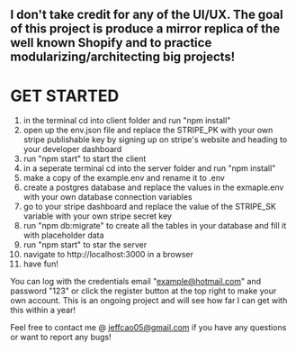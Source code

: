 ## I don't take credit for any of the UI/UX. The goal of this project is produce a mirror replica of the well known Shopify and to practice modularizing/architecting big projects!


# GET STARTED

1. in the terminal cd into client folder and run "npm install"
2. open up the env.json file and replace the STRIPE_PK with your own stripe publishable key by signing up on stripe's website and heading to your developer dashboard
3. run "npm start" to start the client
4. in a seperate terminal cd into the server folder and run "npm install"
5. make a copy of the example.env and rename it to .env
6. create a postgres database and replace the values in the exmaple.env with your own database connection variables
7. go to your stripe dashboard and replace the value of the STRIPE_SK variable with your own stripe secret key
8. run "npm db:migrate" to create all the tables in your database and fill it with placeholder data
9. run "npm start" to star the server
10. navigate to http://localhost:3000 in a browser
11. have fun!


You can log with the credentials email "example@hotmail.com" and password "123" or click the register button at the top right to make your own account.
This is an ongoing project and will see how far I can get with this within a year!


Feel free to contact me @ jeffcao05@gmail.com if you have any questions or want to report any bugs!
